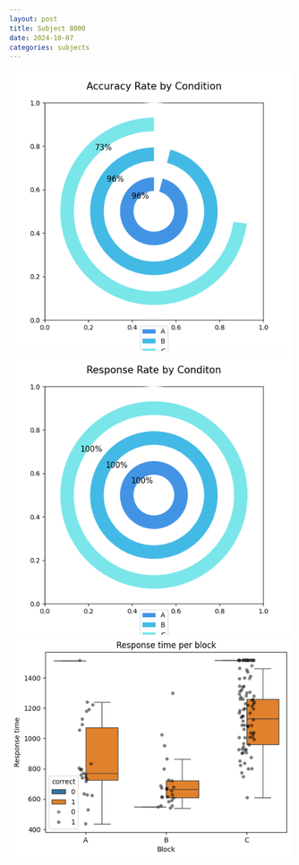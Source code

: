 ```yaml
---
layout: post
title: Subject 8000
date: 2024-10-07
categories: subjects
---
```


![](data/8000/run-6/8000_accuracy_rate.png)
![](data/8000/run-6/8000_response_rate.png)
![](data/8000/run-6/8000_rt.png)
